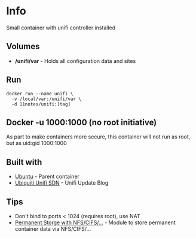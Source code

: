 # Info
Small container with unifi controller installed

## Volumes
* **/unifi/var** - Holds all configuration data and sites

## Run
```shell
docker run --name unifi \
  -v /local/var:/unifi/var \
  -d 11notes/unifi:[tag]
```

## Docker -u 1000:1000 (no root initiative)
As part to make containers more secure, this container will not run as root, but as uid:gid 1000:1000

## Built with
* [Ubuntu](https://hub.docker.com/_/ubuntu) - Parent container
* [Ubiquiti Unifi SDN](https://community.ubnt.com/t5/UniFi-Updates-Blog/bg-p/Blog_UniFi) - Unifi Update Blog

## Tips
* Don't bind to ports < 1024 (requires root), use NAT
* [Permanent Storge with NFS/CIFS/...](https://github.com/11notes/alpine-docker-netshare) - Module to store permanent container data via NFS/CIFS/...